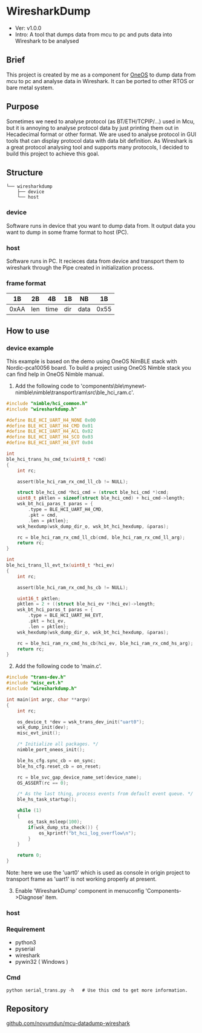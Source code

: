 # WiresharkDump

* Ver: v1.0.0
* Intro: A tool that dumps data from mcu to pc and puts data into Wireshark to be analysed

## Brief

This project is created by me as a component for [OneOS](https://gitee.com/cmcc-oneos/OneOS) to dump data from mcu to pc and analyse data in Wireshark. It can be ported to other RTOS or bare metal system.

## Purpose

Sometimes we need to analyse protocol (as BT/ETH/TCPIP/...) used in Mcu, but it is annoying to analyse protocol data by just printing them out in Hecadecimal format or other format. We are used to analyse protocol in GUI tools that can display protocol data with data bit definition. As Wireshark is a great protocol analysing tool and supports many protocols, I decided to build this project to achieve this goal.

## Structure

```shell
└── wiresharkdump  
    ├── device  
    └── host  
```

### device

Software runs in device that you want to dump data from. It output data you want to dump in some frame format to host (PC).

### host

Software runs in PC. It recieces data from device and transport them to wireshark through the Pipe created in initialization process.

### frame format

|  1B  |  2B  |  4B  |  1B  |  NB  |  1B  |
| ---  | ---  | ---  | ---  | ---  | ---  |
| 0xAA | len  | time | dir  | data | 0x55 |

## How to use 

### device example

This example is based on the demo using OneOS NimBLE stack with Nordic-pca10056 board. To build a project using OneOS Nimble stack you can find help in OneOS Nimble manual.

1. Add the following code to 'components\ble\mynewt-nimble\nimble\transport\ram\src\ble_hci_ram.c'.

```c
#include "nimble/hci_common.h"
#include "wiresharkdump.h"

#define BLE_HCI_UART_H4_NONE 0x00
#define BLE_HCI_UART_H4_CMD 0x01
#define BLE_HCI_UART_H4_ACL 0x02
#define BLE_HCI_UART_H4_SCO 0x03
#define BLE_HCI_UART_H4_EVT 0x04

int
ble_hci_trans_hs_cmd_tx(uint8_t *cmd)
{
    int rc;

    assert(ble_hci_ram_rx_cmd_ll_cb != NULL);

    struct ble_hci_cmd *hci_cmd = (struct ble_hci_cmd *)cmd;
    uint8_t pktlen = sizeof(struct ble_hci_cmd) + hci_cmd->length;
    wsk_bt_hci_paras_t paras = {
        .type = BLE_HCI_UART_H4_CMD,
        .pkt = cmd,
        .len = pktlen};
    wsk_hexdump(wsk_dump_dir_o, wsk_bt_hci_hexdump, &paras);

    rc = ble_hci_ram_rx_cmd_ll_cb(cmd, ble_hci_ram_rx_cmd_ll_arg);
    return rc;
}

int
ble_hci_trans_ll_evt_tx(uint8_t *hci_ev)
{
    int rc;

    assert(ble_hci_ram_rx_cmd_hs_cb != NULL);

    uint16_t pktlen;
    pktlen = 2 + ((struct ble_hci_ev *)hci_ev)->length;
    wsk_bt_hci_paras_t paras = {
        .type = BLE_HCI_UART_H4_EVT,
        .pkt = hci_ev,
        .len = pktlen};
    wsk_hexdump(wsk_dump_dir_o, wsk_bt_hci_hexdump, &paras);

    rc = ble_hci_ram_rx_cmd_hs_cb(hci_ev, ble_hci_ram_rx_cmd_hs_arg);
    return rc;
}
```

2. Add the following code to 'main.c'.

```c
#include "trans-dev.h"
#include "misc_evt.h"
#include "wiresharkdump.h"

int main(int argc, char **argv)
{
    int rc;

    os_device_t *dev = wsk_trans_dev_init("uart0");
    wsk_dump_init(dev);
    misc_evt_init();

    /* Initialize all packages. */
    nimble_port_oneos_init();

    ble_hs_cfg.sync_cb = on_sync;
    ble_hs_cfg.reset_cb = on_reset;

    rc = ble_svc_gap_device_name_set(device_name);
    OS_ASSERT(rc == 0);

    /* As the last thing, process events from default event queue. */
    ble_hs_task_startup();

    while (1)
    {
        os_task_msleep(100);
        if(wsk_dump_sta_check()) {
            os_kprintf("bt_hci_log_overflow\n");
        }
    }

    return 0;
}
```
Note: here we use the 'uart0' which is used as console in origin project to transport frame as 'uart1' is not working properly at present.

3. Enable 'WiresharkDump' component in menuconfig 'Components->Diagnose' item.

### host

### Requirement

* python3
* pyserial
* wireshark
* pywin32 ( Windows )

### Cmd

```shell
python serial_trans.py -h   # Use this cmd to get more information.
```

## Repository

[github.com/novumdun/mcu-datadump-wireshark](https://github.com/novumdun/mcu-datadump-wireshark)

